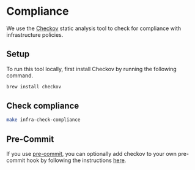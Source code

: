 # Compliance

We use the [Checkov](https://www.checkov.io/) static analysis tool to check for compliance with infrastructure policies.

## Setup

To run this tool locally, first install Checkov by running the following command.

```bash
brew install checkov
```

## Check compliance

```bash
make infra-check-compliance
```

## Pre-Commit

If you use [pre-commit](https://www.checkov.io/4.Integrations/pre-commit.html), you can optionally add checkov to your own pre-commit hook by following the instructions [here](https://www.checkov.io/4.Integrations/pre-commit.html).

